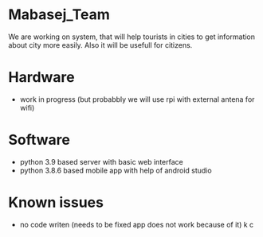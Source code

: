 # Mabasej_Team
We are working on system, that will help tourists in cities to get information about city more easily. Also it will be usefull for citizens.

# Hardware
- work in progress (but probabbly we will use rpi with external antena for wifi)

# Software
- python 3.9 based server with basic web interface
- python 3.8.6 based mobile app with help of android studio

# Known issues
- no code writen (needs to be fixed app does not work because of it)
k
c

